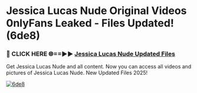 # Jessica Lucas Nude Original Videos 0nlyFans Leaked - Files Updated! (6de8)

<h3>🔴 CLICK HERE 🌐==►► <a href="https://tinyurl.com/5h6xmrr3" rel="nofollow">Jessica Lucas Nude Updated Files</a></h3>

Get Jessica Lucas Nude and all content. Now you can access all videos and pictures of Jessica Lucas Nude. New Updated Files 2025!

[![6de8](https://i.imgur.com/KVD873Z.gif)](https://tinyurl.com/5h6xmrr3)
